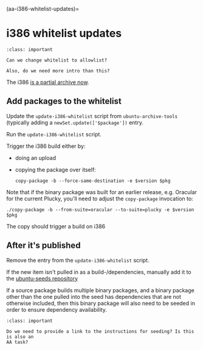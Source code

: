 (aa-i386-whitelist-updates)=
# i386 whitelist updates

```{admonition} Question
:class: important

Can we change whitelist to allowlist?

Also, do we need more intro than this?
```

The i386 [is a partial archive now](https://wiki.ubuntu.com/i386).

## Add packages to the whitelist

Update the `update-i386-whitelist` script from `ubuntu-archive-tools`
(typically adding a `newSet.update(['$package'])` entry.

Run the `update-i386-whitelist` script.

Trigger the i386 build either by:

* doing an upload

* copying the package over itself:
  
  `copy-package -b --force-same-destination -e $version $pkg`

Note that if the binary package was built for an earlier release, e.g. Oracular
for the current Plucky, you'll need to adjust the `copy-package` invocation to:

```none
./copy-package -b --from-suite=oracular --to-suite=plucky -e $version $pkg
```

The copy should trigger a build on i386

## After it's published

Remove the entry from the `update-i386-whitelist` script.

If the new item isn't pulled in as a build-/dependencies, manually add it to
the [ubuntu-seeds repository](https://git.launchpad.net/~ubuntu-core-dev/ubuntu-seeds/+git/i386/)

If a source package builds multiple binary packages, and a binary package
other than the one pulled into the seed has dependencies that are not
otherwise included, then this binary package will also need to be seeded in
order to ensure dependency availability.

```{admonition} Question
:class: important

Do we need to provide a link to the instructions for seeding? Is this is also an
AA task?
```
